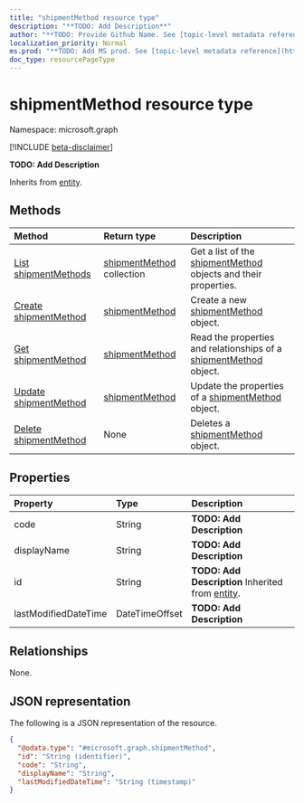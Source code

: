 ```yaml
---
title: "shipmentMethod resource type"
description: "**TODO: Add Description**"
author: "**TODO: Provide Github Name. See [topic-level metadata reference](https://msgo.azurewebsites.net/add/document/guidelines/metadata.html#topic-level-metadata)**"
localization_priority: Normal
ms.prod: "**TODO: Add MS prod. See [topic-level metadata reference](https://msgo.azurewebsites.net/add/document/guidelines/metadata.html#topic-level-metadata)**"
doc_type: resourcePageType
---
```


# shipmentMethod resource type

Namespace: microsoft.graph

[!INCLUDE [beta-disclaimer](../../includes/beta-disclaimer.md)]

**TODO: Add Description**


Inherits from [entity](../resources/entity.md).

## Methods
|Method|Return type|Description|
|:---|:---|:---|
|[List shipmentMethods](../api/shipmentmethod-list.md)|[shipmentMethod](../resources/shipmentmethod.md) collection|Get a list of the [shipmentMethod](../resources/shipmentmethod.md) objects and their properties.|
|[Create shipmentMethod](../api/shipmentmethod-create.md)|[shipmentMethod](../resources/shipmentmethod.md)|Create a new [shipmentMethod](../resources/shipmentmethod.md) object.|
|[Get shipmentMethod](../api/shipmentmethod-get.md)|[shipmentMethod](../resources/shipmentmethod.md)|Read the properties and relationships of a [shipmentMethod](../resources/shipmentmethod.md) object.|
|[Update shipmentMethod](../api/shipmentmethod-update.md)|[shipmentMethod](../resources/shipmentmethod.md)|Update the properties of a [shipmentMethod](../resources/shipmentmethod.md) object.|
|[Delete shipmentMethod](../api/shipmentmethod-delete.md)|None|Deletes a [shipmentMethod](../resources/shipmentmethod.md) object.|

## Properties
|Property|Type|Description|
|:---|:---|:---|
|code|String|**TODO: Add Description**|
|displayName|String|**TODO: Add Description**|
|id|String|**TODO: Add Description** Inherited from [entity](../resources/entity.md).|
|lastModifiedDateTime|DateTimeOffset|**TODO: Add Description**|

## Relationships
None.

## JSON representation
The following is a JSON representation of the resource.
<!-- {
  "blockType": "resource",
  "keyProperty": "id",
  "@odata.type": "microsoft.graph.shipmentMethod",
  "baseType": "microsoft.graph.entity",
  "openType": false
}
-->
``` json
{
  "@odata.type": "#microsoft.graph.shipmentMethod",
  "id": "String (identifier)",
  "code": "String",
  "displayName": "String",
  "lastModifiedDateTime": "String (timestamp)"
}
```

